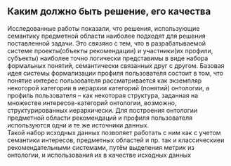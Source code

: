 ## Каким должно быть решение, его качества
Исследованные работы показали, что решения, использующие семантику предметной области наиболее подходят для решения поставленной задачи. Это связяно с тем, что в разрабатываемой системе проекты(объекты рекомендации) и участники(их профили, субъекты) наиболее точно логически представимы в виде набора формальных понятий, семантически связанных друг с другом. Базовая идея системы формализации профиля пользователя состоит в том, что понятие интерес пользователя рассматривается как экземпляр некоторой категории в иерархии категорий (понятий) онтологии, а профиль пользователя – как некоторая структура, заданная на множестве интересов-категорий онтологии, возможно, структурированных иерархически. Для построения онтологии предметной области рекомендаций и профиля пользователя используются одни и те же источники данных.   
Такой набор исходных данных позволяет работать с ним как с учетом семантики интересов, предметных областей и пр. так и классическиеи рекомендательными системами, путём выделения метрик из онтологии, и использования их в качестве исходных данных